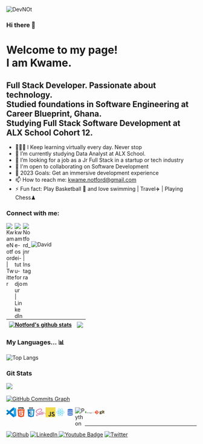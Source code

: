 ![DevNOt](https://user-images.githubusercontent.com/53006516/219947975-892e35fb-d5cc-4330-b6c9-53a4c443bcc0.png)

### Hi there 👋 
Welcome to my page! <br>
I am Kwame.
=============================================================================================================================
Full Stack Developer. Passionate about technology.<br>Studied foundations in Software Engineering at Career Blueprint, Ghana.
<br> Studying Full Stack Software Development at ALX School Cohort 12.
-----------------------------------------------------------------------------------------------------------------------------

- 👨🏻‍🚀 I Keep learning virtually every day. Never stop
- 🧠 I’m currently studying Data Analyst at ALX School.
- 💼 I’m looking for a job as a Jr Full Stack in a startup or tech industry
- 🤝 I'm open to collaborating on Software Development
- 🥅 2023 Goals: Get an immersive development experience
- 📫 How to reach me: kwame.notford@gmail.com
- ⚡ Fun fact: Play Basketball 🏀 and love swimming | Travel✈️ | Playing Chess♟
### Connect with me:

[<img align="left" alt="KwameNotford | Twitter" width="22px" src="https://cdn.jsdelivr.net/npm/simple-icons@v3/icons/twitter.svg" />][twitter]
[<img align="left" alt="kwame-osei-tutu-fordjour | LinkedIn" width="22px" src="https://cdn.jsdelivr.net/npm/simple-icons@v3/icons/linkedin.svg" />][linkedin]
[<img align="left" alt="Notford_jnr | Instagram" width="22px" src="https://cdn.jsdelivr.net/npm/simple-icons@v3/icons/instagram.svg" />][instagram]

<br>
<br>
<p align="left"> <img src="https://komarev.com/ghpvc/?username=Notford&label=Profile%20views&color=0e75b6&style=flat" alt="David"/>
<br>
<br>

| <a href="https://github.com/Notford/github-readme-stats"><img align="center" src="https://github-readme-stats.vercel.app/api?username=Notford&langs_count=10&show_icons=true&include_all_commits=true&theme=buefy&hide_border=true" alt="Notford's github stats" /></a> | <a href="https://github.com/Notford/github-readme-stats"><img align="center" src="https://github-readme-stats.vercel.app/api/top-langs/?username=Notford&layout=compact&theme=buefy&hide_border=true" /></a> |
| ------------- | ------------- |


### My Languages... 📊
![Top Langs](https://github-readme-stats.vercel.app/api/top-langs/?username=Notford&langs_count=10)

### Git Stats
<a href="http://www.github.com/Notford"><img src="https://github-readme-streak-stats.herokuapp.com/?user=Notford&stroke=10b981&background=#FFFFFF&ring=a855f7&fire=a855f7&currStreakNum=10b981&currStreakLabel=a855f7&sideNums=10b981&sideLabels=10b981&dates=10b981&hide_border=true" /></a>

<a href="http://www.github.com/Notford"><img src="https://github-readme-activity-graph.cyclic.app/graph?username=Notford&bg_color=000000&color=10b981&line=3382ed&point=10b981&area_color=000000&area=true&hide_border=true&custom_title=GitHub%20Commits%20Graph" alt="GitHub Commits Graph" /></a>



[<img align="left" alt="Visual Studio Code" width="26px" src="https://raw.githubusercontent.com/github/explore/80688e429a7d4ef2fca1e82350fe8e3517d3494d/topics/visual-studio-code/visual-studio-code.png" />][vscode]
[<img align="left" alt="HTML5" width="26px" src="https://raw.githubusercontent.com/github/explore/80688e429a7d4ef2fca1e82350fe8e3517d3494d/topics/html/html.png" />][html5]
[<img align="left" alt="CSS3" width="26px" src="https://raw.githubusercontent.com/github/explore/80688e429a7d4ef2fca1e82350fe8e3517d3494d/topics/css/css.png" />][css]
[<img align="left" alt="Sass" width="26px" src="https://raw.githubusercontent.com/github/explore/80688e429a7d4ef2fca1e82350fe8e3517d3494d/topics/sass/sass.png" />][sass]
[<img align="left" alt="JavaScript" width="26px" src="https://raw.githubusercontent.com/github/explore/80688e429a7d4ef2fca1e82350fe8e3517d3494d/topics/javascript/javascript.png" />][javascript]
[<img align="left" alt="React" width="26px" src="https://raw.githubusercontent.com/github/explore/80688e429a7d4ef2fca1e82350fe8e3517d3494d/topics/react/react.png" />][reactjs]
[<img align="left" alt="SQL" width="26px" src="https://raw.githubusercontent.com/github/explore/80688e429a7d4ef2fca1e82350fe8e3517d3494d/topics/sql/sql.png" />][sql]
[<img align="left" alt="Python" width="26px" src="https://i.imgur.com/WyTZyyA.png"/>][python]
[<img align="left" alt="MongoDB" width="26px" src="https://raw.githubusercontent.com/github/explore/80688e429a7d4ef2fca1e82350fe8e3517d3494d/topics/mongodb/mongodb.png" />][mongodb]
[<img align="left" alt="Git" width="26px" src="https://raw.githubusercontent.com/github/explore/80688e429a7d4ef2fca1e82350fe8e3517d3494d/topics/git/git.png" />][git]

<br>
<br>

---

<div id="badges">
<p><a href="https://github.com/Notford" target="_blank"><img alt="Github" src="https://img.shields.io/badge/GitHub-%2312100E.svg?&style=for-the-badge&logo=Github&logoColor=white" /></a> 
<a href="https://www.linkedin.com/in/kwame-osei-tutu-fordjour" target="_blank"><img alt="LinkedIn" src="https://img.shields.io/badge/linkedin-%230077B5.svg?&style=for-the-badge&logo=linkedin&logoColor=white" />
</a><a href="https://youtu.be/q_e1omaq34g"> <img src="https://img.shields.io/badge/YouTube-red?style=for-the-badge&logo=youtube&logoColor=white" alt="Youtube Badge"/></a> <a href="https://twitter.com/KwameNotford" target="_blank"><img alt="Twitter" src="https://img.shields.io/badge/twitter-%231DA1F2.svg?&style=for-the-badge&logo=twitter&logoColor=white" /></a>
 </a>
</div>


[twitter]: https://twitter.com/KwameNotford
[instagram]: https://instagram.com/Notford_jnr
[linkedin]: https://linkedin.com/in/kwame-osei-tutu0fordjour
[vscode]: https://code.visualstudio.com
[html5]: https://developer.mozilla.org/es/docs/HTML/HTML5
[css]: https://developer.mozilla.org/es/docs/Web/CSS
[sass]: https://sass-lang.com
[javascript]: https://developer.mozilla.org/en-US/docs/Web/JavaScript
[reactjs]: https://reactjs.org
[sql]: https://www.mysql.com
[python]: https://www.python.org
[mongodb]: https://www.mongodb.com
[git]: https://git-scm.com


<!--
**Notford/Notford** is a ✨ _special_ ✨ repository because its `README.md` (this file) appears on your GitHub profile.



Here are some ideas to get you started:


- 🔭 I’m currently working on ...
- 🌱 I’m currently learning ...
- 👯 I’m looking to collaborate on ...
- 🤔 I’m looking for help with ...
- 💬 Ask me about ...
- 📫 How to reach me: ...
- 😄 Pronouns: ...
- ⚡ Fun fact: ...
-->
